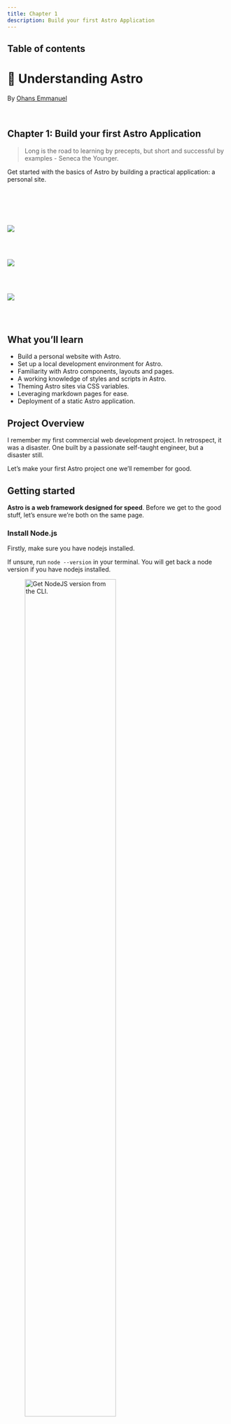 ```yaml
---
title: Chapter 1
description: Build your first Astro Application
---
```


## Table of contents

# 🚀 Understanding Astro

By [Ohans Emmanuel](https://www.ohansemmanuel.com/)

<br />

## Chapter 1: Build your first Astro Application

> Long is the road to learning by precepts, but short and successful by examples - Seneca the Younger.

Get started with the basics of Astro by building a practical application: a personal site.

<br /> 
<br /> 
<br /> 
<br />

[![](https://github.com/wanghaisheng/understanding-astro-zh/docs/main/public/images/ch1/view-project@3x.png)](https://astro-beginner-project.vercel.app/)

<br /> 
<br />

[![](https://github.com/wanghaisheng/understanding-astro-zh/docs/main/public/images/ch1/watch-instead@3x.png)](https://ohans.me/understanding-astro-udemy)

<br /> 
<br />

[![](https://github.com/wanghaisheng/understanding-astro-zh/docs/main/public/images/ch1/view-project.png)](https://github.com/understanding-astro/astro-beginner-project)

<br /> 
<br />

## What you’ll learn

- Build a personal website with Astro.
- Set up a local development environment for Astro.
- Familiarity with Astro components, layouts and pages.
- A working knowledge of styles and scripts in Astro.
- Theming Astro sites via CSS variables.
- Leveraging markdown pages for ease.
- Deployment of a static Astro application.

## Project Overview

I remember my first commercial web development project. In retrospect, it was a disaster. One built by a passionate self-taught engineer, but a disaster still.

Let’s make your first Astro project one we’ll remember for good.

## Getting started

**Astro is a web framework designed for speed**. Before we get to the good stuff, let’s ensure we’re both on the same page.

### Install Node.js

Firstly, make sure you have nodejs installed.

If unsure, run `node --version` in your terminal. You will get back a node version if you have nodejs installed.

<figure>
    <img src="https://github.com/wanghaisheng/understanding-astro-zh/docs/main/public/images/ch1/CleanShot%202023-04-29%20at%2011.11.18@2x.png" width="70%" alt="Get NodeJS version from the CLI." align="center">
    <figcaption><em>Get NodeJS version from the CLI.</em></figcaption>
    <br><br><br>
</figure>

Don’t have nodejs installed? Then, visit the official [download](https://nodejs.org/en/download) page and install the necessary package for your operating system. It’s as easy as installing any other computer program. Click, click, click!

<figure>
    <img src="https://github.com/wanghaisheng/understanding-astro-zh/docs/main/public/images/ch1/CleanShot%202023-04-28%20at%2010.44.30@2x.png" width="70%" alt="The NodeJS download page." align="center">
    <figcaption><em>The NodeJS download page.</em></figcaption>
    <br><br><br>
</figure>

### Setting up your code editor

I’ll avoid any heated debate(s) on what code editor you should be writing software with. The truth is I do not care. Quite frankly.

However, I use Visual Studio Code (VSCode).

You can develop Astro applications with any code editor, but VSCode is also the officially recommended editor for Astro.

If you’re building with VSCode[^1], install the official [Astro extension](https://marketplace.visualstudio.com/items?itemName=astro-build.astro-vscode). This helps with syntax and semantic highlighting, diagnostic messages, IntelliSense, and more.

<figure>
    <img src="https://github.com/wanghaisheng/understanding-astro-zh/docs/main/public/images/ch1/CleanShot%202023-04-28%20at%2011.03.36@2x.png" width="70%" alt="The official Astro VSCode extension." align="center">
    <figcaption><em>The official Astro VSCode extension.</em></figcaption>
    <br><br><br>
</figure>

Let’s now get started setting up our first Astro project. To do this, we must install Astro, and the fastest way to do this is to use the Astro automatic CLI.

To start the install wizard, run the following command:

```bash
npm create astro@latest
```

If on `pnpm` or `yarn`, the command looks as follows:

```bash
# using pnpm
pnpm create astro@latest


# using yarn
yarn create astro
```

<figure>
    <img src="https://github.com/wanghaisheng/understanding-astro-zh/docs/main/public/images/ch1/CleanShot%202023-04-28%20at%2011.15.44@2x.png" width="70%" alt="Starting a new project with the Astro CLI wizard extension." align="center">
    <figcaption><em>Starting a new project with the Astro CLI wizard extension.</em></figcaption>
    <br><br><br>
</figure>

This will start the wizard, which will guide us through helpful prompts. It’s important to mention that we can run this from anywhere on our machine and later choose where exactly we want the project created.

When asked, “Where should we create your new project?” go ahead and pass a file path. In my case, this is `documents/dev/books/understanding-astro/astro-beginner-project`.

Alternatively, we could have run the `npm create astro@latest` command in our desired directory and just entered a shorter file path, e.g., `./astro-beginner-project`.

When asked, “How would you like to start your new project?” go ahead and choose “Empty”.

<figure>
    <img src="https://github.com/wanghaisheng/understanding-astro-zh/docs/main/public/images/ch1/CleanShot%202023-04-28%20at%2011.20.54@2x.png" width="70%" alt="Answering the template CLI prompt." align="center">
    <figcaption><em>Answering the template CLI prompt.</em></figcaption>
    <br><br><br>
</figure>

We want a fresh start to explore Astro from the ground up.

Now, we will be asked whether to install dependencies or not. Select yes and hit enter to continue the installation.

<figure>
    <img src="https://github.com/wanghaisheng/understanding-astro-zh/docs/main/public/images/ch1/CleanShot%202023-04-28%20at%2011.22.21@2x.png" width="70%" alt="Installing dependencies in the CLI prompt." align="center">
    <figcaption><em>Installing dependencies in the CLI prompt.</em></figcaption>
    <br><br><br>
</figure>

Once the dependencies are installed, answer the “Do you plan to write TypeScript?” prompt with a yes and choose the “strictest” option.

We want strong type safety.

<figure>
    <img src="https://github.com/wanghaisheng/understanding-astro-zh/docs/main/public/images/ch1/CleanShot%202023-04-28%20at%2011.24.22@2x.png" width="70%" alt="Choosing Typescript in the CLI prompt." align="center">
    <figcaption><em>Choosing Typescript in the CLI prompt.</em></figcaption>
    <br><br><br>
</figure>

Afterwards, answer the “Initialise a new git repository?” question with whatever works for you. I’ll go with a yes here and hit enter.

<figure>
    <img src="https://github.com/wanghaisheng/understanding-astro-zh/docs/main/public/images/ch1/CleanShot%202023-04-28%20at%2011.25.33@2x.png" width="70%" alt="Initialising git in the CLI prompt." align="center">
    <figcaption><em>Initialising git in the CLI prompt.</em></figcaption>
    <br><br><br>
</figure>

And voila! Believe it or not, our new project is created and ready to go!

Change into the directory where you set up the project. In my case, this looks like the following:

```html
cd ./documents/dev/books/understanding-astro/astro-beginner-project
```

And then run the application via the following:

```html
npm run start
```

This will start the live application on an available local port 🚀

<figure>
    <img src="https://github.com/wanghaisheng/understanding-astro-zh/docs/main/public/images/ch1/CleanShot%202023-04-28%20at%2011.29.57@2x.png" width="70%" alt="The basic Astro project running on localhost:3000." align="center">
    <figcaption><em>The basic Astro project running on localhost:3000.</em></figcaption>
    <br><br><br>
</figure>

## Project structure

Open the newly created project in your code editor, and you’ll notice that the `create astro` CLI wizard has included some files and folders.

Astro has an opinionated folder structure. We can see some of this in our new project. By design, every Astro project will include the following in the root directory:

| File / Directory |                                                                                                                                                        |
| ---------------- | ------------------------------------------------------------------------------------------------------------------------------------------------------ |
| astro.config.mjs | The Astro configuration file. This is where we provide configuration options for our Astro project.                                                    |
| tsconfig.json    | A Typescript configuration file. This specifies the root files and Typescript compiler options.                                                        |
| package.json     | A JSON file that holds the project metadata. This is typically found at the root of most Node.js projects.                                             |
| public/\*        | This directory holds files and assets that will be copied into the Astro build directory untouched, e.g., fonts, images and files such as `robots.txt` |
| src/\*           | The source code of our project resides here.                                                                                                           |

Let’s now look at the files in our newly generated project.

### tsconfig.json

The content of our `tsconfig.json` file is the following:

```js
{
  "extends": "astro/tsconfigs/strictest"
}
```

The `extends` property points to the base configuration file path to inherit from, i.e., inherit the typescript configuration from the file in `astro/tsconfigs/strictest`.

Using your editor, we may navigate to the referenced path, e.g., in `vscode` by clicking on the link while holding `CMD`. This will navigate us to `node_modules/astro/tsconfigs/strictest.json`, where we’ll find a well-annotated file:

```js
{
  ...
  "compilerOptions": {
    // Report errors for fallthrough cases in switch statements
    "noFallthroughCasesInSwitch": true,

    // Force functions designed to override their parent class to be specified as `override`.
    "noImplicitOverride": true,

    // Force functions to specify that they can return `undefined` if a possible code path does not return a value.
    "noImplicitReturns": true,
	 ...
  }
}
```

This is very well annotated, so we won’t spend time on this. However, the `compilerOptions` for Typescript are set in this file. The point to make here is Astro keeps a list of typescript configurations (`base`, `strict` and `strictest`) that our project leverage when we initialise via the CLI wizard.

In this example, we’ll leave the `tsconfig.json` file as is. Typescript (and consequently the `tsconfig.json` file is optional in Astro projects. However, I strongly recommend you leverage Typescript. We’ll do so all through the book.

### package.json

The `package.json` file is easy to reason about. It holds metadata about our project and includes scripts for managing our Astro project, e.g., `npm start`, `npm run build`, and `npm preview`.

### package-lock.json

The `package-lock.json` file is an autogenerated file that holds information on the dependencies/packages for our project. We won’t be touching this file manually. Instead, it is automatically generated (and updated) by npm.

> A project’s lock file may differ depending on the package manager, e.g., yarn or pnpm.

### astro.config.mjs

Most frameworks define a way for us to specify our project-specific configurations. For example, Astro achieves this via the `astro.config` file.

```js
import { defineConfig } from "astro/config";

export default defineConfig({});
```

At the moment, it defines an empty configuration. So we’ll leave it as is. However, this is the right place to specify different build and server options, for example.

### src/env.d.ts

`d.ts` files are called type declaration files[^2]. Yes, that’s for Typescript alone, and they exist for one purpose: to describe the shape of some existing module. The information in this file is used for type checking by Typescript.

```js
/// <reference types="astro/client" />
```

The content of the file points to `astro/client`. This is essentially a reference to another declaration file at `astro/client.d.ts`

### src/pages/index.astro

As mentioned earlier, the `src` folder is where the source code for our project resides. But what’s the `pages` directory, and why’s there an `index.astro` file?

First, consider the contents of the `index.astro` file:

```js
---
---

<html lang="en">
  <head>
    <meta charset="utf-8" />
    <link rel="icon" type="image/svg+xml" href="/favicon.svg" />
    <meta name="viewport" content="width=device-width" />
    <meta name="generator" content={Astro.generator} />
    <title>Astro</title>
  </head>
  <body>
    <h1>Astro</h1>
  </body>
</html>
```

You’d notice that it looks remarkably similar to standard HTML, with some exceptions.

Also, notice what’s written within the `<body>` tag. An `<h1>` element with the text `Astro`.

If we visit the running application in the browser, we have the `<h1>` rendered.

<figure>
    <img src="https://github.com/wanghaisheng/understanding-astro-zh/docs/main/public/images/ch1/CleanShot%202023-05-11%20at%2014.18.20@2x.png" width="70%" alt="The rendered page heading." align="center">
    <figcaption><em>The rendered page heading.</em></figcaption>
    <br><br><br>
</figure>

Now change the text to read `<h1>Hello world</h1>` and notice how the page is updated in the browser!

<figure>
    <img src="https://github.com/wanghaisheng/understanding-astro-zh/docs/main/public/images/ch1/CleanShot%202023-05-11%20at%2014.19.41@2x.png" width="70%" alt="The updated page heading." align="center">
    <figcaption><em>The updated page heading.</em></figcaption>
    <br><br><br>
</figure>

This leads us nicely to discuss pages in Astro — what I consider the entry point to our application.

## Introduction to Astro pages

Astro leverages a file-based routing system and achieves this by using the files in the `src/pages` directory.

For example, the `src/pages/index.astro` file corresponds to the `index` page served in the browser.

<figure>
    <img src="https://github.com/wanghaisheng/understanding-astro-zh/docs/main/public/images/ch1/CleanShot%202023-04-29%20at%2009.49.26@2x.png" width="70%" alt="The project’s index page." align="center">
    <figcaption><em>The project’s index page.</em></figcaption>
    <br><br><br>
</figure>

Let’s go ahead and create an `src/pages/about.astro` page with similar content to `index.astro` as shown below:

```js
// 📂 src/pages/about.astro
---
---

<html lang="en">
  <head>
    <meta charset="utf-8" />
    <link rel="icon" type="image/svg+xml" href="/favicon.svg" />
    <meta name="viewport" content="width=device-width" />
    <meta name="generator" content={Astro.generator} />
    <title>About us</title>
  </head>
  <body>
    <h1>About us</h1>
  </body>
</html>
```

- Copy and paste the exact content of `index.astro` in `about.astro`.
- Change the `<h1>` to have the text `About us`.

Now, if we navigate to `/about` in the browser, we should have the new page rendered.

<figure>
    <img src="https://github.com/wanghaisheng/understanding-astro-zh/docs/main/public/images/ch1/CleanShot%202023-04-29%20at%2009.50.13@2x.png" width="70%" alt="The “About us” page." align="center">
    <figcaption><em>The “About us” page.</em></figcaption>
    <br><br><br>
</figure>

### What makes a valid Astro page?

We’ve defined Astro pages as files in the `src/pages/`directory. Unfortunately, this is only partly correct.

For example, if we duplicate the `favicon.svg` file in `public/favicon.svg` into the `pages` directory, does this represent a `favicon` page?

<figure>
    <img src="https://github.com/wanghaisheng/understanding-astro-zh/docs/main/public/images/ch1/CleanShot%202023-04-29%20at%2009.55.21.png" width="40%" alt="Duplicating the favicon in the pages directory." align="center">
    <figcaption><em>Duplicating the favicon in the pages directory.</em></figcaption>
    <br><br><br>
</figure>

Even though `index.astro` and `about.astro` correspond to our website’s index and about pages, `/favicon` will return a `404: Not found` error.

<figure>
    <img src="https://github.com/wanghaisheng/understanding-astro-zh/docs/main/public/images/ch1/CleanShot%202023-04-29%20at%2009.56.51@2x.png" width="70%" alt="The /favicon route." align="center">
    <figcaption><em>The /favicon route.</em></figcaption>
    <br><br><br>
</figure>

This is because only specific files make a valid astro page. For example, if we consider the `index` and `about` files in the `pages` directory, you perhaps notice something: they both have the `.astro` file ending!

In layperson’s terms, these are Astro files, but a more technical terminology for these is Astro components.

So, quick quiz: what is an Astro component?

That’s easy—a file with the `.astro` ending.

10 points to you! Well done.

---

## Anatomy of an Astro component

We’ve established that `index.astro` and `about.astro` represent Astro components and are valid Astro pages.

Now, let’s dig into the content of these files.

Consider the contents of the `index.astro` page:

```js
// 📂 src/pages/index.astro
---
---

<html lang="en">
  <!-- removed for brevity -->

</html>
```

Notice the distinction between the two parts of this file’s content.

The section at the bottom contains the page’s markup:

```js
// 📂 src/pages/index.astro
// ...
<html lang="en">
  <!-- removed for brevity -->
</html>
```

This part is called the **component template** section.

While the top section contains a rather strange divider-looking syntax:

```js
---
---
```

This part is called the **component script** section, and the `---` is called fence.

Together, these make up an Astro component.

Let’s take the component script section for a spin.

The section’s name hints at what this section of the component does. Within the component script code fence, we may declare variables, import packages and fully take advantage of Javascript or Typescript.

Oh yes, Typescript!

Let’s start by creating a variable to hold our user’s profile picture, as shown below:

```js
// 📂 src/pages/index.astro
---
const profilePicture = "https://i.imgur.com/JPGFE75.jpg";
---
```

We may then take advantage of the component template section to reference this image as shown below:

```js
// 📂 src/pages/index.astro
---
const profilePicture = "https://i.imgur.com/JPGFE75.jpg";
---

<html lang="en">
  <head>
    <meta charset="utf-8" />
    <link rel="icon" type="image/svg+xml" href="/favicon.svg" />
    <meta name="viewport" content="width=device-width" />
    <meta name="generator" content={Astro.generator} />
    <title>Astro</title>
  </head>
  <body>
    <!-- 👀 Look here  -->
    <img
      src={profilePicture}
      alt="Frau Katerina's headshot."
      width="100px"
      height="100px"
    />
  </body>
</html>

```

Note that the `profilePicture` variable is referenced using curly braces `{ }`. This is how to reference variables from the component script in the component markup.

Now we should have the image rendered on the home page:

<figure>
    <img src="https://github.com/wanghaisheng/understanding-astro-zh/docs/main/public/images/ch1/CleanShot%202023-04-29%20at%2010.30.54@2x.png" width="70%" alt="Rendering the user profile photo." align="center">
    <figcaption><em>Rendering the user profile photo.</em></figcaption>
    <br><br><br>
</figure>

It’s not much, but it’s honest work, eh?

Let’s go ahead and flesh out the page to have the user’s profile markup:

```js
// 📂 src/pages/index.astro
// ...
  <body>
    <!-- Look here 👀 -->
    <div>
      <img
        src={profilePicture}
        alt="Frau Katerina's headshot."
        width="100px"
        height="100px"
      />
      <div>
        <h1>Frau Katerina</h1>
        <h2>VP of Engineering at Goooogle</h2>
        <p>
          Helping developers be excellent and succeed at building scalable
          products
        </p>
      </div>
    </div>
  </body>
// ...
```

As you might have noticed, we’re writing `HTML` looking syntax in the component markup section!

Now we should have the user photo and their bio rendered in the browser as follows:

![The user profile photo and bio.](https://github.com/wanghaisheng/understanding-astro-zh/docs/main/public/images/ch1/CleanShot%202023-05-10%20at%2014.07.31@2x.png)

## Component styles

Styling in Astro is relatively easy to reason about. Add a `<style>` tag to a component, and Astro will automatically handle its styling.

While it’s possible to select elements directly, let’s go ahead and add classes to the component markup for ease:

```js
// 📂 src/pages/index.astro
// ...
<div class="profile">
    <img
      src={profilePicture}
      class="profile__picture"
      {/** ... **/}
    />
    <div class="profile__details">
      <h1>Frau Katerina</h1>
      {/** ... **/}
    </div>
</div>
// ...
```

Add a `<style>` tag, and write CSS as usual!

```js
// ...
<style>
  .profile {
    display: flex;
    align-items: flex-start;
    flex-wrap: wrap;
    padding: 1rem 0 3rem 0;
  }

  .profile__details {
    flex: 1 0 300px;
  }

  .profile__details > h1 {
    margin-top: 0;
  }

  .profile__picture {
    border-radius: 50%;
    margin: 0 2rem 1rem 0;
  }
</style>

```

The user details should now be styled as expected.

<figure>
    <img src="https://github.com/wanghaisheng/understanding-astro-zh/docs/main/public/images/ch1/CleanShot%202023-05-01%20at%2008.42.27@2x.png" width="70%" alt="Applying styles to the index.astro page component." align="center">
    <figcaption><em>Applying styles to the index.astro page component.</em></figcaption>
    <br><br><br>
</figure>

If we inspect the eventual styles applied to our UI elements via the browser developer tools, we’ll notice that the style selectors look different.

For example, to style the user name, we’ve written the following CSS:

```js
.profile__details > h1 {
  margin-top: 0;
}
```

However, what’s applied in the browser looks something like this:

```js
.profile__details:where(.astro-J7PV25F6) > h1:where(.astro-J7PV25F6) {
  margin-top: 0;
}
```

Why is this?

The actual style declarations for the `h1` element remain unchanged. The only difference here is the selector.

The `h1` element now has auto-generated class names, and the selector is now scoped via the `:where` CSS selector.

This is done internally by Astro. This makes sure the styles we write don’t leak beyond our component; for example, if we styled every `h1` in our component as follows:

```css
h1 {
  color: red;
}
```

The eventual style applied in the browser will be similar to the following:

```css
h1:where(.astro-some-unique-id) {
  color: red;
}
```

This will ensure all other `h1` in our project remains the same, and this style only applies to our specific component `h1`.

## Page layouts

Please look at the pages of our completed application, and realise how they all have identical forms.

<figure>
    <img src="https://github.com/wanghaisheng/understanding-astro-zh/docs/main/public/images/ch1/CleanShot%202023-05-01%20at%2009.10.55.png" width="70%" alt="A breakdown of the application page structure." align="center">
    <figcaption><em>A breakdown of the application page structure.</em></figcaption>
    <br><br><br>
</figure>

There’s a navigation bar, a footer, and some container that holds the page’s main content.

Should we repeat these similar UI structures across all pages?

Most people will answer “No”. So, is there a way to share reusable UI structures across pages?

Yes, yes, yes! This is where layouts come in.

Layouts are Astro components with a twist. They are used to provide reusable UI structures across pages, e.g., navigation bars and footers.

Conventionally, layouts are placed in the `src/layouts` directory. This is not compulsory but a widespread pattern.

Let’s go ahead and create our first layout in `src/layouts/Main`. We’ll do this by moving away all the reusable UI structures currently in `index.astro` as follows:

```js
// 📂 src/layouts/Main.astro
---
---

<html lang="en">
  <head>
    <meta charset="utf-8" />
    <link rel="icon" type="image/svg+xml" href="/favicon.svg" />
    <meta name="viewport" content="width=device-width" />
    <meta name="generator" content={Astro.generator} />
    {/* Add a new meta description tag */}
    <meta name="description" content="Frau Katarina's website" />
    {/* Title is hardcoded as Astro, for now. */}
    <title>Astro</title>
  </head>
  <body>
    <main>
      {/* We want the content of each page to go here */}
    </main>
  </body>
</html>
```

- We’ve moved the `<html>`, `<head>` and `<body>` elements to the `Main.astro` layout.
- We’ve also introduced a new `<meta name=description />` tag for SEO.
- We’ve equally introduced a `<main>` element where we want the rest of our page to go in.
- Note that the file name of the layout is capitalised, i.e., `Main.astro`, not `main.astro`.

On the one hand, layouts are unique because they mostly do one thing - provide reusable structures. But, on the other hand, they aren’t unique. They are like other Astro components and can do everything a component can!

## Rendering components and slots

Rendering an Astro component is similar to how you’d attempt to render an HTML element, e.g., we’d render a div by writing the following:

```js
<div>render something within the div</div>
```

The same goes for Astro components.

To render the `Main.astro` component, we’d do similar:

```js
<Main>render something within the Main component</Main>
```

Let’s put this into practice. We may now use the `Main` layout in the `index.astro` page. To do this, we will do the following:

- Import the `Main` layout from `"../layouts/Main.astro"`
- Substitute the `<html>`, `<head>` and `<body>` elements for the `<Main>` layout in `index.astro`.

```js
---
import Main from "../layouts/Main.astro";

const profilePicture = "https://i.imgur.com/JPGFE75.jpg";
---

<Main>
  <div class="profile">
    <img
      src={profilePicture}
      class="profile__picture"
      alt="Frau Katerina's headshot."
      width="100px"
      height="100px"
    />
    <div class="profile__details">
      <h1>Frau Katerina</h1>
      <h2>VP of Engineering at Goooogle</h2>
      <p>
        Helping developers be excellent and succeed at building scalable
        products
      </p>
    </div>
  </div>
</Main>
```

If we checked our app, we’d have a blank `index` page.

<figure>
    <img src="https://github.com/wanghaisheng/understanding-astro-zh/docs/main/public/images/ch1/CleanShot%202023-05-10%20at%2017.18.07.png" width="70%" alt="Blank application page." align="center">
    <figcaption><em>Blank application page.</em></figcaption>
    <br><br><br>
</figure>

Why’s that?

Unlike HTML elements, the child elements in the `<Main>` tag aren’t automatically rendered.

```js
{/** Child div will not be automatically rendered */}
<Main>
  <div>Hello from child</div>
<Main>
```

The `<Main>` layout component is rendered, and nothing else. The child components aren’t. Hence, the empty page.

To render the child elements of an Astro component, we must specify where to render these using a `<slot />` element.

<figure>
    <img src="https://github.com/wanghaisheng/understanding-astro-zh/docs/main/public/images/ch1/a.png" width="70%" alt="Injecting child elements into a slot." align="center">
    <figcaption><em>Injecting child elements into a slot.</em></figcaption>
    <br><br><br>
</figure>

Let’s add a `<slot>` within `Main.astro` :

```js
//...
<body>
  <main>
    {/* We want the content of each page to go here */}
    <slot />
  </main>
</body>
```

<figure>
    <img src="https://github.com/wanghaisheng/understanding-astro-zh/docs/main/public/images/ch1/CleanShot%202023-05-10%20at%2017.19.59.png" width="70%" alt="Page refactored to use a reusable layout component." align="center">
    <figcaption><em>Page refactored to use a reusable layout component.</em></figcaption>
    <br><br><br>
</figure>

We should now have our page rendered with the reusable layout in place.

## Capitalising component names

We’ve capitalised the file name of the `Main.astro` layout component but is this important?

Theoretically, the answer to that is no.

We could create a file with a lower cased name, e.g., `mainLayout.astro` and import the component as follows:

```js
import Main from "../layouts/mainLayout.astro";
```

This is perfectly correct.

However, where we encounter issues is if we name the imported component with a lowercase:

```js
// main NOT Main
import main from "../layouts/mainLayout.astro";
```

In this case, we’ll encounter issues when we attempt to render the component as the name collides with the standard HTML `main` element.

For this reason, it’s common practice to capitalise both component file names and the imported variable name.

## The global style directive

The `Main` layout is in place but doesn’t add much to our page. Let’s start by adding some styles for the headers and also centre the page’s content:

```html
<!-- 📂 src/layouts/Main.astro -->
<style>
  h1 {
    font-size: 3rem;
    line-height: 1;
  }

  h1 + h2 {
    font-size: 1.1rem;
    margin-top: -1.4rem;
    opacity: 0.9;
    font-weight: 400;
  }

  main {
    max-width: 40rem;
    margin: auto;
  }
</style>
```

With this, we’ll have the `main` element centred, but the headers, `h1` and `h2` remain unstyled.

<figure>
    <img src="https://github.com/wanghaisheng/understanding-astro-zh/docs/main/public/images/ch1/CleanShot%202023-05-10%20at%2017.21.33.png" width="70%" alt="A comparison of the changes before and after the layout component style." align="center">
    <figcaption><em>A comparison of the changes before and after the layout component style.</em></figcaption>
    <br><br><br>
</figure>

This is because styles applied via the `<style>` tag are locally scoped by default.

Can you tell me why?

The `main` element resides in the `Main` layout. However, the header `h1` and `h2` exist in a different `index.astro` component!

For our use case, we need global styles.

We need to break out of the default locally scoped styles the Astro component provides, but how do we do this?

Global styles can be a nightmare — except when truly needed. For such cases, Astro provides several solutions. The first is using what’s known as a global style template directive.

I know that sounds like a mouthful! However, in simple terms, template directives in Astro are different kinds of HTML attributes that can be used in Astro component templates[^3].

For example, to break out of the default locally scoped `<style>` behaviour, we can add a `is:global` attribute as shown below:

```html
<style is:global>
  ...;
</style>
```

This will remove the local CSS scoping and make the styles available globally.

<figure>
    <img src="https://github.com/wanghaisheng/understanding-astro-zh/docs/main/public/images/ch1/CleanShot%202023-05-01%20at%2011.06.50.png" width="70%" alt="The page with global fonts and styles." align="center">
    <figcaption><em>The page with global fonts and styles.</em></figcaption>
    <br><br><br>
</figure>

## Custom fonts and global CSS

Base layout components like `Main.astro` are a great place to have global properties such as global styles and custom fonts.

We’ve added global styles via the `is:global` template directive, but alternatively, we could have all global styles imported into `Main.astro` from a `global.css` file.

In cases where a project requires importing some existing global css file, this is the more straightforward approach.

For example, let’s refactor our project to use `global.css`. To do so, move the entire CSS content within the `<style is:global>` element into `src/styles/global.css`. Then import the styles in the `Main.astro` component frontmatter:

```js
// 📂 src/layouts/Main.astro
---
import "../styles/global.css";
---
```

This will load and inject style onto the page.

Now, let’s turn our attention to global fonts.

We will use the Google [Inter](https://fonts.google.com/specimen/Inter) font for the project, but how do we do this?

Technically speaking, to add Inter to our project, we must add the `<link>`s to Inter on every page required.

However, instead of repeating ourselves on every page, we can leverage the shared `Main.astro` layout component.

Go ahead and add the `<link>`s to the Inter font as shown below:

```js
// 📂 src/layouts/Main.astro
<html lang="en">
  <head>
    {/** 👀 Look here ... */}
    <link rel="preconnect" href="https://fonts.googleapis.com" />
    <link rel="preconnect" href="https://fonts.gstatic.com" crossorigin />
    <link
      href="https://fonts.googleapis.com/css2?family=Inter:wght@400;500;700&display=swap"
      rel="stylesheet"
    />
  </head>
  {/** ... */}
</html>
```

We may now update the `global.css` file to use the new font family:

```css
body {
  font-family: "Inter", sans-serif;
  padding: 0 0.5rem; /* Additional body style */
}
```

And boom! We have sorted global fonts.

<figure>
    <img src="https://github.com/wanghaisheng/understanding-astro-zh/docs/main/public/images/ch1/CleanShot%202023-05-10%20at%2017.41.13.png" width="70%" alt="The page with global fonts and styles." align="center">
    <figcaption><em>The page with global fonts and styles.</em></figcaption>
    <br><br><br>
</figure>

## Independent Astro components

We’ve discussed two special types of Astro components: layouts and pages.

However, a working site is made up of more than just layouts and pages. For example, different blocks of user interfaces are typically embedded within a page. These independent and reusable blocks of user interfaces can also be represented using Astro components.

Let’s put this to practice by creating `NavigationBar` and `Footer` components to be used in the `Main.astro` layout.

When creating components, a standard convention is to have them in the `src/components` directory. Let’s go ahead and create one.

```js
// 📂 src/components/Footer.astro
<footer>&copy; Frau Katerina</footer>

<style>
  footer {
    /* Applies top and bottom paddings */
    padding: 3rem 0;
    /* Centers the text content */
    text-align: center;
    /* Makes the font smaller */
    font-size: 0.9rem;
  }
</style>
```

Let’s also create a `NavigationBar` component:

```js
// 📂 src/components/NavigationBar.astro
---
---

<nav>
  <ul>
    <li>
      <a href="/">Home</a>
    </li>

    <li>
      {/** Link points nowhere for now*/}
      <a href="#">Philosophies</a>
    </li>

    <li>
      {/** Link points nowhere for now*/}
      <a href="#">Beyond technology</a>
    </li>
  </ul>
</nav>

<style>
  nav {
    display: flex;
    align-items: flex-start;
    padding: 2rem 0;
  }

  ul {
    display: flex;
    flex-wrap: wrap;
    padding: 0;
    margin: 0 auto 0 0;
  }

  nav li {
    opacity: 0.8;
    list-style: none;
    font-size: 0.95rem;
  }

  a {
    padding: 0.5rem 1rem;
    border-radius: 10px;
    text-decoration: none;
  }
</style>
```

Now render the `NavigationBar` and `Footer` as shown below:

```js
// 📂 src/layouts/Main.astro
---
//...
import Footer from "../components/Footer.astro";
import NavigationBar from "../components/NavigationBar.astro";
---

{/** ... **/}
<main>
  <NavigationBar />

  <slot />

  <Footer />
</main>
```

<figure>
    <img src="https://github.com/wanghaisheng/understanding-astro-zh/docs/main/public/images/ch1/CleanShot%202023-05-01%20at%2015.17.48@2x.png" width="70%" alt="Navigation bar and footer rendered." align="center">
    <figcaption><em>Navigation bar and footer rendered.</em></figcaption>
    <br><br><br>
</figure>

## Adding interactive scripts

An integral part of Astro’s philosophy is shipping zero Javascript by default to the browser.

This means our pages get compiled into `HTML` pages with all Javascript stripped away by default.

You might ask, what about all the Javascript written in the component script section of an Astro component?

The component script and markup will be used to generate the eventual `HTML` page(s) sent to the browser.

For example, go ahead and add a simple `console.log` to the frontmatter of the `index.astro` page:

```js
// 📂 src/pages/index.astro
---
console.log("Hello world!");
---
```

Inspect the browser console and notice how the log never makes it to the browser!

So, where’s the log?

Astro runs on the server. In our case, this represents our local development server. So, the `console.log` will appear in the terminal where Astro serves our local application.

<figure>
    <img src="https://github.com/wanghaisheng/understanding-astro-zh/docs/main/public/images/ch1/CleanShot%202023-05-01%20at%2017.55.33.png" width="70%" alt="Astro server logs." align="center">
    <figcaption><em>Astro server logs.</em></figcaption>
    <br><br><br>
</figure>

When we eventually build our application for production with `npm run build`, Astro will output `HTML` files corresponding to our pages in `src/pages`.

In this example, the `Hello world!` message will be logged but not get into the compiled `HTML` pages.

<figure>
    <img src="https://github.com/wanghaisheng/understanding-astro-zh/docs/main/public/images/ch1/CleanShot%202023-05-01%20at%2018.02.53.png" width="70%" alt="Logs during building the production application." align="center">
    <figcaption><em>Logs during building the production application.</em></figcaption>
    <br><br><br>
</figure>

To add interactive scripts, i.e., scripts that make it into the final `HTML` page build output, add a `<script>` element in the component markup section.

For example, let’s move the `console.log` from the frontmatter to the markup via a `<script>` element:

```js
// 📂 src/pages/index.astro
---
---
// ...

<script>
  console.log("Hello world!");
</script>
```

We should have `Hello world!` logged in the browser console!

<figure>
    <img src="https://github.com/wanghaisheng/understanding-astro-zh/docs/main/public/images/ch1/CleanShot%202023-05-01%20at%2018.07.13@2x.png" width="70%" alt="The browser “Hello world” log." align="center">
    <figcaption><em>The browser “Hello world” log.</em></figcaption>
    <br><br><br>
</figure>

## Interactive theme toggle

Let’s put our newly found knowledge of client-side scripts to good use.

Create a new `ThemeToggler.astro` component in the `src/components` directory.

Add the following markup:

```js
// 📂 src/components/ThemeToggler.astro
<button aria-label="Theme toggler">
  <svg width="25px" xmlns="http://www.w3.org/2000/svg" viewBox="0 0 24 24">
    <path
      class="sun"
      fill-rule="evenodd"
      d="M12 17.5a5.5 5.5 0 1 0 0-11 5.5 5.5 0 0 0 0 11zm0 1.5a7 7 0 1 0 0-14 7 7 0 0 0 0 14zm12-7a.8.8 0 0 1-.8.8h-2.4a.8.8 0 0 1 0-1.6h2.4a.8.8 0 0 1 .8.8zM4 12a.8.8 0 0 1-.8.8H.8a.8.8 0 0 1 0-1.6h2.5a.8.8 0 0 1 .8.8zm16.5-8.5a.8.8 0 0 1 0 1l-1.8 1.8a.8.8 0 0 1-1-1l1.7-1.8a.8.8 0 0 1 1 0zM6.3 17.7a.8.8 0 0 1 0 1l-1.7 1.8a.8.8 0 1 1-1-1l1.7-1.8a.8.8 0 0 1 1 0zM12 0a.8.8 0 0 1 .8.8v2.5a.8.8 0 0 1-1.6 0V.8A.8.8 0 0 1 12 0zm0 20a.8.8 0 0 1 .8.8v2.4a.8.8 0 0 1-1.6 0v-2.4a.8.8 0 0 1 .8-.8zM3.5 3.5a.8.8 0 0 1 1 0l1.8 1.8a.8.8 0 1 1-1 1L3.5 4.6a.8.8 0 0 1 0-1zm14.2 14.2a.8.8 0 0 1 1 0l1.8 1.7a.8.8 0 0 1-1 1l-1.8-1.7a.8.8 0 0 1 0-1z"
    ></path>
    <path
      class="moon"
      fill-rule="evenodd"
      d="M16.5 6A10.5 10.5 0 0 1 4.7 16.4 8.5 8.5 0 1 0 16.4 4.7l.1 1.3zm-1.7-2a9 9 0 0 1 .2 2 9 9 0 0 1-11 8.8 9.4 9.4 0 0 1-.8-.3c-.4 0-.8.3-.7.7a10 10 0 0 0 .3.8 10 10 0 0 0 9.2 6 10 10 0 0 0 4-19.2 9.7 9.7 0 0 0-.9-.3c-.3-.1-.7.3-.6.7a9 9 0 0 1 .3.8z"
    ></path>
  </svg>
</button>
```

- For accessibility, the button has an `aria-label` of `Theme toggler`].
- The `SVG` has a fixed width of `25px`, rendering two `<path>` elements.
- The first `<path>` visually represents a sun icon. The second is a moon icon.
- By default, both icons (sun and moon) are rendered. Our goal is to toggle the displayed icon based on the active theme.

Then import the component and render it in the `NavigationBar`:

```js
// 📂 src/components/NavigationBar
---
import ThemeToggler from "./ThemeToggler.astro";
---

<nav>
  <ul>
    {/** ... **/}
  </ul>
  {/** 👀 Look here **/}
  <ThemeToggler />
</nav>
```

<figure>
    <img src="https://github.com/wanghaisheng/understanding-astro-zh/docs/main/public/images/ch1/CleanShot%202023-05-02%20at%2006.43.28.png" width="70%" alt="The sun and moon icons rendered in the toggle button." align="center">
    <figcaption><em>The sun and moon icons rendered in the toggle button.</em></figcaption>
    <br><br><br>
</figure>

Let’s add some `<style>` to `ThemeToggler`:

```js
// 📂 src/components/ThemeToggler.astro
// ...
<style>
  button {
    cursor: pointer;
    border-radius: 10px;
    border: 0;
    padding: 5px 10px;
    transition: all 0.2s ease-in-out;
  }

  button:hover {
    /* Make the button smaller (scale down) when hovered */
    transform: scale(0.9);
  }

  button:active {
    /** Return the button to its standard size when active */
    transform: scale(1);
  }

  .sun {
    /* Hide the sun icon by default. This assumes a light theme by default */
    fill: transparent;
  }
</style>
```

Now, we should have a decent-looking theme toggler.

<figure>
    <img src="https://github.com/wanghaisheng/understanding-astro-zh/docs/main/public/images/ch1/CleanShot%202023-05-02%20at%2006.50.49.png" width="70%" alt="A styled theme toggle button" align="center">
    <figcaption><em>A styled theme toggle button</em></figcaption>
    <br><br><br>
</figure>

## The :global() selector

Let’s take a moment to consider the strategy we’ll use for toggling the theme.

We’ll toggle a CSS class on the root element whenever a user clicks the toggle.

<figure>
    <img src="https://github.com/wanghaisheng/understanding-astro-zh/docs/main/public/images/ch1/embed.png" width="70%" alt="Adding a new “dark” class on toggle" align="center">
    <figcaption><em>Adding a new “dark” class on toggle</em></figcaption>
    <br><br><br>
</figure>

For example, if the user was viewing the site in light mode and clicked to toggle, we’ll add a `.dark` class to the root element and, based on that, apply dark-themed styles.

If the user is in dark mode, clicking the toggle will remove the `.dark` class. We’ll refer to this as a class strategy for toggling dark mode.

Based on this strategy, we must update our local `ThemeToggler` style to display the relevant icon depending on the global `.dark` class.

To do this, we will leverage the `:global` selector.

Here’s how we’d achieve this:

```html
<!-- 📂 src/components/ThemeToggler.astro -->
<style>
  /**...**/

  /** If a parent element has a .dark class, target the .sun icon and make the path black (shows the icon) */
  :global(.dark) .sun {
    fill: black;
  }

  /** If a parent element has a .dark class, target the .moon icon and make the path transparent (hides the icon) */
  :global(.dark) .moon {
    fill: transparent;
  }
</style>
```

To see this at work, inspect the page via the developer tools, and add a `dark` class to the root element. The toggle icon will be appropriately changed.

<figure>
    <img src="https://github.com/wanghaisheng/understanding-astro-zh/docs/main/public/images/ch1/CleanShot%202023-05-02%20at%2007.03.08.png" width="70%" alt="Inspecting icon change with a root dark class" align="center">
    <figcaption><em>Inspecting icon change with a root dark class</em></figcaption>
    <br><br><br>
</figure>

In practice, limit `:global` only to appropriate use cases because mixing global and locally scoped component styles will become challenging to debug. However, this is permissible, given our use case.

## Event Handling

We’ve handled the styles for our toggle, assuming a `.dark` root class. Now, Let’s go ahead and handle the toggle click event with a `<script>` element.

```html
<!-- 📂 src/components/ThemeToggler.astro -->
<script>
  /** Represent the toggle theme class with a variable */
  const DARK_THEME_CLASS = "dark";

  /** Grab the toggle */
  const toggle = document.querySelector("button");
  /** Grab the document root element. In this case <html>  */
  const rootEl = document.documentElement;

  if (toggle) {
    toggle.addEventListener("click", () => {
      /** toggle the "dark" class on the root element */
      rootEl.classList.toggle(DARK_THEME_CLASS);
    });
  }
</script>
```

Notice that this is standard Javascript. Nothing fancy going on here.

- The toggle is selected via `document.querySelector("button")`.
- To set up an event listener, we use the `.addEventListener` method on the button.
- On clicking the button, we toggle the class list on the root element: adding or removing the “dark” class.

With this in place, the toggle icon changes when clicked to either that of the sun or moon.

Excellent!

## Theming via CSS variables

CSS variables[^4] are outstanding, and we’ll leverage them for theming our application.

Firstly, let’s go ahead and define the colour variables we’ll use in the project.

```js
// 📂 styles/global.css
html {
  --background: white;
  --grey-200: #222222;
  --grey-400: #444444;
  --grey-600: #333333;
  --grey-900: #111111;
}

html.dark {
  --background: black;
  --grey-200: #eaeaea;
  --grey-400: #acacac;
  --grey-600: #ffffff;
  --grey-900: #fafafa;
}
```

- Set the variables on the root `HTML` element to be globally scoped.
- A CSS variable is a property that begins with two dashes, `--` e.g., `--background`.
- For simplicity, we’ll stick to the minimal grey palette above.

The first visual change we’ll make is to add the following `color` and `background` style declarations to the `body` element:

```js
// 📂 styles/global.css
body {
  color: var(--grey-600);
  background: var(--background);
}
```

With this seemingly simple change, we should now have the text and background colour of the `body` react to clicking the toggle.

<figure>
    <img src="https://github.com/wanghaisheng/understanding-astro-zh/docs/main/public/images/ch1/CleanShot%202023-05-02%20at%2007.51.51.png" width="70%" alt="Dark mode activated" align="center">
    <figcaption><em>Dark mode activated</em></figcaption>
    <br><br><br>
</figure>

Finally, update the navigation links in `NavigationBar` to reflect theme preferences:

```css
/* 📂 src/components/NavigationBar.astro */
<style>
  /* ... */
  a {
    color: var(--grey-400);
    padding: 0.5rem 1rem;
    border-radius: 10px;
    text-decoration: none;
  }

  a:hover {
    color: var(--grey-900);
  }
</style>
```

<figure>
    <img src="https://github.com/wanghaisheng/understanding-astro-zh/docs/main/public/images/ch1/CleanShot%202023-05-02%20at%2007.55.56.png" width="70%" alt="Navigation links styled for dark mode" align="center">
    <figcaption><em>Navigation links styled for dark mode</em></figcaption>
    <br><br><br>
</figure>

## Accessing global client objects

Question! 🙋🏼

Where should we access global objects such as `window.localStorage`? Within an Astro component frontmatter or an interactive `<script>`?

At this point, I hope the answer to the question is clear from previous examples.

Since Astro runs on the server, attempting to access a `window` property within the frontmatter of a component will result in an error.

```css
---
{/** ❌ this will fail with the error: window is undefined **/}
 const value = window.localStorage.getItem("value")
---
```

To access `window` properties, we need the script to run on the client, I.e., in the browser. So, we must leverage one or more client-side scripts.

A good use case for this is remembering the user’s theme choice.

If users toggle their theme from light to dark and refresh the browser, they lose the selected theme state.

How about we save this state to the browser’s local storage and restore the selected theme upon refresh?

Well, let’s do that!

Here are the first steps we’ll take:

- Grab the current state of the theme, i.e., dark or light, when the theme toggle is clicked.
- Save the theme value to the browser’s local storage in the form:
  ```ts
  {
    COLOUR_MODE: "LIGHT" | "DARK";
  }
  ```

Here’s that translated in code:

```html
<!-- 📂 src/components/ThemeToggler.astro -->
<script>
  const DARK_THEME_CLASS = "dark";
  /** Represent the local storage key by a variable */
  const COLOUR_MODE = "COLOUR_MODE";
  /** Represent the local storage values by variables */
  const LIGHT_THEME = "LIGHT";
  const DARK_THEME = "DARK";
  /** ... **/
  toggle.addEventListener("click", () => {
    /** ... */
    /**Get the current theme mode, i.e., light or dark */
    const colourMode = rootEl.classList.contains(DARK_THEME_CLASS)
      ? DARK_THEME
      : LIGHT_THEME;

    /** Save the current theme to local storage   */
    window.localStorage.setItem(COLOUR_MODE, colourMode);
  });
</script>
```

We have saved the theme to local storage but must now set the active theme as soon as the page is loaded and the `script` is executed.

Here’s the annotated code required to achieve this:

```html
<!-- 📂 src/components/ThemeToggler.astro -->
<script>
  {
    /**... **/
  }
  const getInitialColourMode = () => {
    /** Get colour mode from local storage **/
    const previouslySavedColourMode = window.localStorage.getItem(COLOUR_MODE);
    if (previouslySavedColourMode) {
      return previouslySavedColourMode;
    }
    /** Does the user prefer dark mode, e.g., through an operating system or user agent setting? */
    if (window.matchMedia("(prefers-color-scheme: dark)").matches) {
      return DARK_THEME;
    }
    /** Default to the light theme */
    return LIGHT_THEME;
  };
  /**Get initial colour mode */
  const initialColourMode = getInitialColourMode();
  const setInitialColourMode = (mode: string) => {
    if (mode === LIGHT_THEME) {
      rootEl.classList.remove(DARK_THEME_CLASS);
    } else {
      rootEl.classList.add(DARK_THEME_CLASS);
    }
  };
  /** Set the initial colour mode as soon as the script is executed */
  setInitialColourMode(initialColourMode);
  {
    /**... **/
  }
</script>
```

Now, give this a try. First, toggle the theme and refresh to see the theme choice preserved!

## The magic of scripts

Client-side scripts added via a `<script>` may seem like your typical Javascript vanilla JS, but they’re more capable in specific ways.

The most crucial point is that Astro processes these. This means within a `<script>`, we can import other scripts or import npm packages, and Astro will resolve and package the script for use in the browser.

```html
<script>
  /** ✅ valid package import **/
  import { titleCase } from "title-case";

  const title = titleCase("string");

  alert(title);
</script>
```

```html
/** ✅ valid script reference **/
<script src="path-to-script.js" />
```

Another critical point is the `<script>` fully supports Typescript. For example, in our solution, we typed the parameter for the `setInitialColourMode` function:

```ts
// mode is of type string
const setInitialColourMode = (mode: string) => {
  ...
};
```

We don’t have to sacrifice type safety within the client `<script>` elements and can go on to write standard Typescript code. Astro will strip out the types at build time and only serve the processed Javascript to the browser.

Here’s a summary of what Astro does:

- `NPM` packages and local files can be imported and will be bundled.
- Typescript is fully supported within the `<script>`.
- If a single `Astro` component with a `<script>` is used multiple times on a page, the `<script>` is processed and only included once.
- Astro will process and insert the script in the `<head>` of the page with a `type=module` attribute.
- ❗️The implication of `type=module` is that the browser will defer the script, i.e., load in parallel and **execute it only after** the page’s parsed.

## Leveraging inline scripts

By default, Astro processes `<script>`s. However, to opt out of Astro’s default script processing, we may pass a `is:inline` directive as shown below:

```ts
<script is:inline>
  // Imports will not be processed // Typescript not supported by default //
  Script will be added as is, e.g., multiple times if the component is used more
  than once on a page.
</script>
```

In the real world, we quickly realise that the defaults don’t always satisfy every project requirement.

For example, consider the unstyled flash of content when we refresh our home page. For a user who chose the dark theme previously, refreshing the page shows light-themed rendered content before changing to dark after the script is parsed.

<figure>
    <img src="https://github.com/wanghaisheng/understanding-astro-zh/docs/main/public/images/ch1/CleanShot%202023-05-03%20at%2003.24.42.png" width="70%" alt="Transitioning light themed content viewed on Regular 3G throttling." align="center">
    <figcaption><em>Transitioning light themed content viewed on Regular 3G throttling.</em></figcaption>
    <br><br><br>
</figure>

This occurs because we restore the user-chosen theme only after the page’s HTML has been parsed, i.e, the default behaviour of processed Astro scripts.

To prevent this, we will use the `is:inline` directive, which will make the script blocking, i.e., executed immediately and stops parsing until completed.

Since scripts with the `is:inline` attribute aren’t processed, they’ll be added multiple times if used in reusable components that appear more than once on the page.

So, let’s go ahead and move the theme restoration code bit into `Main.astro` — because the `Main` layout is only included once per page.

We’ll also make sure to add this within the `<head>` of the layout, as shown below:

```html
<!-- 📂 src/layouts/Main.astro -->
<head>
  <!-- ... -->
  <!-- 👀 add is:inline -->
  <script is:inline>
    const DARK_THEME_CLASS = "dark";
    const COLOUR_MODE = "COLOUR_MODE";
    const LIGHT_THEME = "LIGHT";
    const DARK_THEME = "DARK";
    const rootEl = document.documentElement;
    const getInitialColourMode = () => {
      /** ... */
    };
    const initialColourMode = getInitialColourMode();
    // 👀 remove string type on mode
    const setInitialColourMode = (mode) => {
      /** ... */
    };
    /** Set the initial colour mode as soon as the script is executed */
    setInitialColourMode(initialColourMode);
  </script>
</head>
```

We’re explicitly adding this to the `<head>` because Astro will not process the `is:inline` script. As such, it won’t be moved to the `head` by Astro.

Be careful with `is:inline` as it removes the default non-blocking nature of scripts. But it’s ideal for this use case.

Open your developer tools and throttle the network. Then go ahead and refresh after toggling dark mode. We should have eradicated the flash of unstyled content!

<figure>
    <img src="https://github.com/wanghaisheng/understanding-astro-zh/docs/main/public/images/ch1/CleanShot%202023-05-11%20at%2007.30.21@2x.png" width="70%" alt="Throttling the network via the chrome developer tools." align="center">
    <figcaption><em>Throttling the network via the chrome developer tools.</em></figcaption>
    <br><br><br>
</figure>

## Global selectors in scripts

Understanding how Astro processes the `<script>` in our components helps us make informed decisions.

We know the `<script>` will eventually be bundled and injected into our page’s `<head>`.

However, consider our selector for registering the theme toggle clicks:

```ts
// 📂 src/components/ThemeToggler.astro
const toggle = document.querySelector("button");
```

The problem with this seemingly harmless code is that `document.querySelector` will return the first element that matches the selector — a button element.

This will be selected if we add a random button somewhere on the page before our theme toggle button.

```js
// 📂 src/layouts/Main.astro
<button> Donate to charity </button>
<Nav />

//...
```

<figure>
    <img src="https://github.com/wanghaisheng/understanding-astro-zh/docs/main/public/images/ch1/CleanShot%202023-05-03%20at%2003.38.21.png" width="70%" alt="The donate to charity button." align="center">
    <figcaption><em>The donate to charity button.</em></figcaption>
    <br><br><br>
</figure>

This button, which has nothing to do with theme toggling, will now be responsible for toggling the user’s theme.

Clicking “donate to charity” now toggles the theme. This is unacceptable.

The lesson here is to be mindful of your DOM selectors and be specific where possible, e.g., via ids or classes:

```js
document.querySelector("#some-unique-id");
```

Let’s refactor our solution to use a data attribute.

```html
<!-- 📂 src/components/ThemeToggler.astro -->
<button aria-label="Theme toggler" data-theme-toggle>
  <!-- ... -->
</button>

<script>
  /** 👀 Look here */
  const toggle = document.querySelector("[data-theme-toggle]");
  // ...
</script>
```

With the more specific selector, only an element with the data attribute `theme-toggle` will be selected, leaving `<button> Donate to charity </button>` out of our theme toggle business.

## Markdown pages

We’ve established that not all file types are valid pages in Astro. We’ve seen Astro components as pages, but allow me to introduce markdown pages!

Markdown[^5] is a popular, easy-to-use markup language for creating formatted text. I’m sure my nan does not know markdown, so it’s safer to say it’s a famous text format among developers.

It’s no surprise Astro supports creating pages via markdown. So, let’s put this to the test.

We’ll create two new pages to replace our dead `Philosophies` and `Beyond technology` navigation links.

<figure>
    <img src="https://github.com/wanghaisheng/understanding-astro-zh/docs/main/public/images/ch1/CleanShot%202023-05-02%20at%2010.50.19@2x.png" width="70%" alt="The dead navigation links." align="center">
    <figcaption><em>The dead navigation links.</em></figcaption>
    <br><br><br>
</figure>

Create the first page in `src/pages/philosophies.md` with the following content:

```md
- 5X **Marathoner**
- Olympic gold medalist
- Fashion _model_
- Michelin-star restaurant owner
- Adviser to the vice president
```

Create the second page in `src/pages/beyond-tech.md` with the following content:

```md
- Be present and **enjoy the now**
- Be driven by values
- Health is _wealth_
- Be deliberate
- Laugh out loud
```

These files are written in markdown syntax[^6].

As with Astro component pages, markdown pages eventually get compiled to standard `HTML` pages rendered in the browser. The same file-based routing is also used. For example, to access the `philosophies` and `beyond-tech` pages, visit the `/philosophies` and `/beyond-tech ` routes, respectively.

<figure>
    <img src="https://github.com/wanghaisheng/understanding-astro-zh/docs/main/public/images/ch1/CleanShot%202023-05-03%20at%2002.42.23.png" width="70%" alt="The philosophies page." align="center">
    <figcaption><em>The philosophies page.</em></figcaption>
    <br><br><br>
</figure>

## Navigating between pages

Navigating between pages in Astro requires no magic wand. Surprise!

Astro uses the standard `<a>` element to navigate between pages. This makes sense as each page is a separate `HTML` page.

Let’s update the navigation links to point to the new markdown pages as shown below:

```html
<!-- 📂 NavigationBar.astro -->

<li>
  <a href="/">Home</a>
</li>

<li>
  <a href="/philosophies">Philosophies</a>
</li>

<li>
  <a href="/beyond-tech">Beyond technology</a>
</li>
```

Clicking any of these links should now lead us to their appropriate pages.

## Markdown layouts

Let’s face it; we won’t be winning any design awards for our current markdown pages. This is because they seem off and don’t share the same layout as our existing page. Can we fix this?

You’ve probably realised I ask questions and then provide answers. All right, you’ve got me. So that’s my trick to make you think about a problem — hoverer brief — before explaining the solution.

Believe it or not, Astro component frontmatter was inspired by markdown! The original markdown syntax supports frontmatter for providing metadata about the document. For example, we could add a `title` metadata as shown below:

```ts
---
title: Understanding Astro
---
```

This is excellent news because Astro leverages this to provide layouts for markdown pages!

Instead of the _so dull I can’t take it_ page, we can utilise a layout to bring some reusable structure to all our markdown pages.

Let’s get started.

With Astro markdown pages, we can provide layouts for a markdown page by providing a layout frontmatter metadata as shown below:

```ts
---
layout: path-to-layout
---
```

First, let’s reuse the same `Main` layout by adding the following to both markdown pages:

```ts
// add at the top of the Markdown pages.
---
layout: ../layouts/Main.astro
---
```

The markdown pages should now reuse our existing layout with the theming, navigation and footer all set in place!

<figure>
    <img src="https://github.com/wanghaisheng/understanding-astro-zh/docs/main/public/images/ch1/CleanShot%202023-05-03%20at%2004.40.15.png" width="70%" alt="Using the Main layout in the markdown pages." align="center">
    <figcaption><em>Using the Main layout in the markdown pages.</em></figcaption>
    <br><br><br>
</figure>

Since `Main.astro` includes our `global.css` files, let’s go ahead and provide some default global styles for paragraphs and lists:

```css
 {
  /** 📂 src/styles/global.css **/
}
p,
li {
  font-size: 1rem;
  color: var(--gray-400);
  opacity: 0.8;
}

li {
  margin: 1rem 0;
}
```

<figure>
    <img src="https://github.com/wanghaisheng/understanding-astro-zh/docs/main/public/images/ch1/CleanShot%202023-05-11%20at%2007.51.10@2x.png" width="70%" alt="Global list styles are now applied to the Markdown pages." align="center">
    <figcaption><em>Global list styles are now applied to the Markdown pages.</em></figcaption>
    <br><br><br>
</figure>

We should now have these styles take effect on our markdown pages! Isn’t life better with shared layout components? 😉

## Composing layouts

Layouts are Astro components, meaning we can compose them, i.e., render a layout in another.

For example, let’s create a separate `Blog.astro` layout that composes our base `Main.astro` layout.

```js
// 📂 src/layouts/Blog.astro
---
import Main from "./Main.astro";
---

<Main>
  <slot />
</Main>
```

Composing the layouts in this way means we can reuse all the good stuff in `Main.astro` while extending `Blog.astro` to include only blog-specific elements.

The separation of concern significantly improves legibility and forces each layout to have a single responsibility.

Now, at this point, the markdown pages have the same layout markup and styles from `Main.astro`. We’ve made no customisations.

## Component props

As we build reusable components, we often find situations where we must customise certain values within a component. For example, consider the `<title>` in our `Main.astro` layout component:

```js
// 📂 src/layouts/Main.astro
<title>Astro</title>
```

A hardcoded `title` on every page where the `Main` layout is used is ridiculous.

To foster reusability, components can accept properties. These are commonly known as **props**.

Props are passed to components as attributes.

```js
<Main title="Some title" />
```

The prop values are then accessed via `Astro.props`. This is better explained with an example.

Go ahead and update `Main` to accept a `title` prop as shown below:

```js
// 📂 src/layouts/Main.astro
---
// ...
const { title } = Astro.props;
---

<html lang="en">
  <head>
    {/** ... **/}
    {/** 👀 look here **/}
    <title>{title}</title>
  </head>
     {/** ... **/}
</html>
```

To enforce Typescript checks, define the `Props` type alias or interface.

```js
// Either of these is valid
type Props = {
  title: string,
};

interface Props {
  title: string;
}
```

For simplicity, I’ll stick to a type alias for the `Main` layout:

```js
// 📂 src/layouts/Main.astro
---
type Props = {
  title: string
}

const { title } = Astro.props;
---
// ...
```

With the type declared, we’ll have Typescript error(s) in files where we’ve used `<Main>` without the required `title` prop.

<figure>
    <img src="https://github.com/wanghaisheng/understanding-astro-zh/docs/main/public/images/ch1/CleanShot%202023-05-03%20at%2006.01.52.png" width="70%" alt="Invalid title props error." align="center">
    <figcaption><em>Invalid title props error.</em></figcaption>
    <br><br><br>
</figure>

Update the `index.astro` and `Blog.astro` pages to pass a `title` prop to `Main`:

```js
// 📂 src/layouts/index.astro
<Main title="Frau Katarina">
{/* ... */}
```

```js
// 📂 src/layouts/Blog.astro
<Main title="Frau Katarina | Blog">
{/* ... */}
```

## Leveraging markdown frontmatter properties

All markdown pages in our application will have a title, subtitle and poster. Luckily, a great way to represent these is via frontmatter properties.

Update the markdown pages to now include these properties, as shown below.

`📂 src/pages/beyond-tech.md`:

```md
---
layout: ../layouts/Blog.astro
poster: "/https://github.com/wanghaisheng/understanding-astro-zh/docs/main/public/images/road-trip.jpg"
title: "Beyond Technology"
subtitle: "Humans are multi-faceted. Beyond tech, I indulge in the following:"
---

...
```

`📂 src/pages/philosophies.md`:

```md
---
layout: ../layouts/Blog.astro
poster: "/https://github.com/wanghaisheng/understanding-astro-zh/docs/main/public/images/philosophies.jpg"
title: "My Guiding Philosophies"
subtitle: "These are the philosophies that guide every decision and action I make."
---

...
```

Note that `poster` points to image paths. These paths reference the `public` directory. So `/https://github.com/wanghaisheng/understanding-astro-zh/docs/main/public/images/philosophies.jpg` points to an image in `public/https://github.com/wanghaisheng/understanding-astro-zh/docs/main/public/images/philosophies.jpg`.

If you’re coding along, feel free to download any image from Unsplash and move them to the `public` directory.

Adding metadata to our markdown pages doesn’t do us any good if we can use them.

Luckily, markdown layouts have a unique superpower — they can access markdown frontmatter via `Astro.props.frontmatter`.

Let’s go ahead and globally handle this in our `Blog.astro` layout component. Below’s the component script section:

```ts
// 📂 src/layouts/Blog.astro
---
// import the type utility for the markdown layout props
import type { MarkdownLayoutProps } from "astro";
// import the base layout: Main.astro
import Main from "./Main.astro";

// defined the Props type
type Props = MarkdownLayoutProps<{
  // Define the expected frontmatter props here
  title: string;
  poster: string;
  subtitle: string;
}>;

// get properties from the markdown frontmatter
const { poster, title, subtitle } = Astro.props.frontmatter;
---
```

- The `MarkdownLayoutProps` utility type accepts a generic and returns the type for all the properties available to a markdown layout. So feel free to inspect the entire shape[^7].
- `MarkdownLayoutProps` accepts our frontmatter property type definition as a generic, i.e., `title`, `poster` and `subtitle`. These are properties we’ve added in the frontmatter of our Markdown pages.
- `type Props = ...` or `interface Props {}` is how we provide types for an Astro component.
- The final line deconstructs the properties from `Astro.props.frontmatter` with full Typescript support.

<figure>
    <img src="https://github.com/wanghaisheng/understanding-astro-zh/docs/main/public/images/ch1/CleanShot%202023-05-03%20at%2005.16.20.png" width="70%" alt="Typescript support in the Markdown layout." align="center">
    <figcaption><em>Typescript support in the Markdown layout.</em></figcaption>
    <br><br><br>
</figure>

Equally update the layout markup to render the image, title and subtitle:

```astro
<!-- 📂 src/layouts/Blog.astro -->
<main>
  <figure class="figure">
    <img
      src={poster}
      alt=""
      width="100%"
      height="480px"
      class="figure__image"
    />
    <figcaption class="figure__caption">
      Poster image for {title.toLowerCase()}
    </figcaption>
  </figure>

  <h1>{title}</h1>
  <h2>{subtitle}</h2>

  <slot />
</main>

<style>
  h1 + h2 {
    margin-bottom: 3rem;
  }

  .figure {
    margin: 0;
  }

  .figure__image {
    max-width: 100%;
    border-radius: 10px;
  }

  .figure__caption {
    font-size: 0.9rem;
  }
</style>
```

Most of the markup is arguably standard. However, note the `title.toLowerCase()` call for the poster image caption. This is possible because any valid JavaScript expression can be evaluated within curly braces `{ }` in the component markup.

Our markdown pages will now have styled titles, subtitles and poster images! With all this handled in one place — the markdown layout.

<figure>
    <img src="https://github.com/wanghaisheng/understanding-astro-zh/docs/main/public/images/ch1/CleanShot%202023-05-03%20at%2005.19.26.png" width="70%" alt="The fully formed Markdown page." align="center">
    <figcaption><em>The fully formed Markdown page.</em></figcaption>
    <br><br><br>
</figure>

## Interactive navigation state

Now that we’re pros at handling interactive scripts in Astro let’s go ahead and make sure that we style our active navigation links differently.

As with all things programming, there are different ways to achieve this, but we will go ahead and script this.

```html
<!-- 📂 src/components/NavigationBar.astro -->
<script>
  const { pathname } = window.location;
  const activeNavigationElement = document.querySelector(
    `nav a[href="${pathname}"]`
  );

  if (activeNavigationElement) {
    activeNavigationElement.classList.add("active");
  }
</script>
```

- Get the `pathname` from the `location` object. This will be in the form `"/beyond-tech"`, `"/philosophies` or `"/"`.
- Since the `pathname` corresponds to the `href` on the anchor tag element, we may select the active anchor tag via: `` document.querySelector(`nav a[href="${pathname}"]`). ``
- Finally, we add the `active` class to the active anchor tag.

Finally, add the relevant style for the active tag:

```css
/* 📂 src/components/NavigationBar.astro */
<style>
  /* ... */
 a.active {
  background: var(--grey-900);
  color: var(--background);
 }
</style>
```

Viola! We should now have the active anchor tag styled differently.

<figure>
    <img src="https://github.com/wanghaisheng/understanding-astro-zh/docs/main/public/images/ch1/CleanShot%202023-05-03%20at%2009.44.02.png" width="70%" alt="Active anchor tag styles." align="center">
    <figcaption><em>Active anchor tag styles.</em></figcaption>
    <br><br><br>
</figure>

## Component composition

Our first look at component composition was with the `Main` and `Blog` layouts. Let’s take this further.

Our goal is to create a set of different yet identical cards. Each card acts as a link to a blog and will have a title and some background gradient.

<figure>
    <img src="https://github.com/wanghaisheng/understanding-astro-zh/docs/main/public/images/ch1/CleanShot%202023-05-04%20at%2009.44.58.png" width="70%" alt="The eventual card layout we will build." align="center">
    <figcaption><em>The eventual card layout we will build.</em></figcaption>
    <br><br><br>
</figure>

To achieve this, we’ll have a `Cards.astro` component that renders multiple `Card.astro` components.

<figure>
    <img src="https://github.com/wanghaisheng/understanding-astro-zh/docs/main/public/images/ch1/b.png" width="70%" alt="The card composition visualised." align="center">
    <figcaption><em>The card composition visualised.</em></figcaption>
    <br><br><br>
</figure>

Let’s start by creating `Card.astro`.

Define the relevant component props and relevant markup as shown below:

```js
// 📂 src/components/Card.astro
---
{/** Export the Props type alias **/}
export type Props = {
  to: string;
  title: string;
  gradientFrom: string;
  gradientTo: string;
};

// Get component props from Astro.props
const { title, to } = Astro.props;
---
```

```astro
<a href={to} class="card">
  <div class="card__inner">
    <div class="card__title">{title}</div>
    <!-- Render the arrow via HTML entity name: → = &rarr;-->
    <div class="card__footer">&rarr;</div>
  </div>
</a>

<style>
  .card {
    /** local CSS variable reused below */
    --radius: 10px;

    padding: 4px;
    border-radius: var(--radius);
    text-decoration: none;
    transition: all 0.2s ease-in-out;
  }

  .card:hover {
    transform: scale(0.95);
  }

  .card__inner {
    background: var(--background);
    padding: 1.5rem;
    border-radius: var(--radius);
    display: flex;
    flex-direction: column;
  }

  .card__title {
    font-size: 1.2rem;
    color: var(--grey-900);
    font-weight: 500;
    line-height: 1.75rem;
  }

  .card__footer {
    padding-top: 2rem;
    font-size: 1.2rem;
    color: var(--grey-900);
    margin: auto 0 0 auto;
  }
</style>
```

Now, go ahead and create the `Cards.astro` component as follows:

```js
// 📂 src/components/Cards.astro
---
// Import the Card component
import Card from "./Card.astro";
// Import the Card Props type
import type { Props as CardProp } from "./Card.astro";

// Define the Props for this component
type Props = {
  cards: CardProp[]; // accepts an array of CardProps
};

// Retrieve the cards prop
const { cards } = Astro.props;
---
```

```html
<div class="cards">
  <!-- Dynamically render multiple Card components and spread the required card props -->
  {cards.map((card) => <Card {...card} />)}
</div>

<style>
  .cards {
    display: flex;
    flex-direction: column;
    gap: 1rem;
  }

  /* Since this is standard CSS, we can have media queries here */
  @media screen and (min-width: 768px) {
    .cards {
      flex-direction: row;
    }
  }
</style>
```

To see the fruits of our labour, we must now import and render `Cards` in the `index.astro` page component.

```js
// 📂 src/pages/index.astro
---
// ...
import Cards from "../components/Cards.astro";
---
<Main>
  <div class="profile">
   {/** ... **/}
  </div>
  {/** 👀 look here **/}
  <Cards
    cards={[
      {
        title: "Here are my guiding philosophies for life",
        gradientFrom: "#818cf8",
        gradientTo: "#d8b4fe",
        to: "/philosophies",
      },
      {
        title: "A summary of my work history",
        gradientFrom: "#fde68a",
        gradientTo: "#fca5a5",
        to: "/work-summary",
      },
      {
        title: "What I do beyond technology",
        gradientFrom: "#6ee7b7",
        gradientTo: "#9333ea",
        to: "/beyond-tech",
      },
    ]}
  />
</Main>
```

<figure>
    <img src="https://github.com/wanghaisheng/understanding-astro-zh/docs/main/public/images/ch1/CleanShot%202023-05-04%20at%2010.18.23.png" width="70%" alt="The rendered cards." align="center">
    <figcaption><em>The rendered cards.</em></figcaption>
    <br><br><br>
</figure>

Clicking any of the links will point to the respective blog page.

Let’s not forget to add the new `work-summary.md` page:

```js
// 📂 src/pages/work-summary.md
---
layout: ../layouts/Blog.astro
poster: "/https://github.com/wanghaisheng/understanding-astro-zh/docs/main/public/images/work-summary.jpg"
title: "Work summary"
subtitle: "A summary of my work:"
---

- VP Engineering at Google
- VP Engineering at Facebook
- VP Engineering at Tesla
- VP Engineering at Amazon
- VP Engineering at Netflix
```

There we go!

## The template flow of data

As we’ve discussed, the data in the frontmatter runs on the server and is not available in the browser.

As we’ve built our application, we’ve frequently leveraged data in the frontmatter in the template section, as shown below:

```js
---
 const data = "Understanding Astro"
---

//Use data in the template
<h1>{data}</h1>
```

This is easy to reason about for our static website. We know this will eventually be compiled into HTML.

However, consider a more robust markup that includes `<style>` and `<script>` elements. How do we reference data from the frontmatter in these markup sections?

```js
---
 const data = "Understanding Astro"
---

// ✅ Use data in the template
<h1>{data}</h1>

// styles
<style>
 {/** ❌referencing data here will fail */}
</style>

// scripts
<script>
{/** ❌referencing data here will fail */}
 console.log(data)
</script>
```

One answer is via the `define:vars` template directive.

`define:vars` will pass our variables from the frontmatter into the client `<script>` or `<style>`. It’s important to note that only JSON serialisable values work here.

Let’s give this a shot.

We must reference the `gradientFrom` and `gradientTo` variables passed as props in our `<style>`.

First, to make the variables available within `<style>`, we’ll go ahead and use `define:vars` as follows:

```js
// 📂 src/components/Card.astro
---
const { title, to, gradientFrom, gradientTo } = Astro.props;
// ...
---

<style define:vars={{gradientFrom, gradientTo }}>
  {/** ... **/}
</style>
```

`define:vars` accepts an object of variables we want available within `<style>`.

The variables are defined but not used yet!

Now, we can reference the variables via custom properties (aka css variables) as shown below:

```css
/** 📂 src/components/Card.astro **/
<style define:vars={{gradientFrom, gradientTo }}>
  /** 👀 look here **/
  .card {
    background-image: linear-gradient(
      to right,
      var(--gradientFrom),
      var(--gradientTo)
    );
  }
 /** ... **/
</style>
```

And voila!

Our cards are now more beautiful than ever.

<figure>
    <img src="https://github.com/wanghaisheng/understanding-astro-zh/docs/main/public/images/ch1/CleanShot%202023-05-04%20at%2010.45.36.png" width="70%" alt="Applying dynamic gradients to the cards." align="center">
    <figcaption><em>Applying dynamic gradients to the cards.</em></figcaption>
    <br><br><br>
</figure>

## The dark side of define:vars

We’ve seen `define:vars` come in handy for using variables from the frontmatter of an Astro component. However, be careful when using `define:vars` with scripts.

Using `define:vars` with a `<script>` is similar to using the `is:inline` directive.

Astro will not bundle the script and will be added multiple times if the same component is rendered more than once on a page.

Here’s an example to make this clear.

In `Card.astro` go ahead and add a `<script>` with the `define:vars` directive as follows:

```js
/** 📂 src/components/Card.astro **/
<script define:vars={{ gradientFrom }}>console.log(gradientFrom);</script>
```

Inspect the elements via the developer tools. You’ll notice that the `<script>` is inlined and unprocessed, i.e., just as we’ve written it, apart from being wrapped in an immediately invoked function execution (IIFE).

<figure>
    <img src="https://github.com/wanghaisheng/understanding-astro-zh/docs/main/public/images/ch1/CleanShot%202023-05-04%20at%2012.07.32.png" width="70%" alt="The inlined scripts." align="center">
    <figcaption><em>The inlined scripts.</em></figcaption>
    <br><br><br>
</figure>

The script is also added three times — with a different value of `gradientFrom` for each rendered card.

With scripts, a better solution (except the inline behaviour is ideal for your use case) is to pass the data from the component frontmatter to the rendered element via `data-` attributes and then access these via Javascript.

For example, we may rewrite the previous solution as shown below:

```astro
---
---

<a href={to} class="card" data-gradientfrom={gradientFrom}> ... </a>
...
<script>
  const card = document.querySelector(".card");

  // narrow the type of card to HTMLElement to access ".dataset"
  if (card instanceof HTMLElement) {
    // access data in dataset.gradientfrom
    console.log(card.dataset.gradientfrom);
  }
</script>
```

Note that this is a contrived example and only retrieves the first card element with its associated `gradientfrom` data. Still, this demonstrates how to prevent unwanted behaviours with `define:vars` in `<script>`s.

## Loading multiple local files

Let’s go ahead and create a new `blog` directory to hold some more markdown pages. The pages and their content are shown below:

`📂 pages/blogs/rust-javascript-tooling.md` :

```md
---
layout: "../../layouts/Blog.astro"
poster: "/https://github.com/wanghaisheng/understanding-astro-zh/docs/main/public/images/adventure.jpg"
title: "Why Rust is the Future of Javascript Tooling"
subtitle: "How to create fast, speedy developer experiences."
---

- Rust is fast
- Yes, it is fast
- Touted as the new C++
- Did I mention it's pretty fast?
```

`📂 pages/blogs/sleep-more.md` :

```md
---
layout: "../../layouts/Blog.astro"
poster: "/https://github.com/wanghaisheng/understanding-astro-zh/docs/main/public/images/sleeping-cat.jpg"
title: "Why you should sleep more"
subtitle: "Sleep is great for you. Here's why:"
---

- Sleep
- Sleep more
- Sleep a little more
```

`📂 pages/blogs/typescript-new-javascript.md ` :

```md
---
layout: "../../layouts/Blog.astro"
poster: "/https://github.com/wanghaisheng/understanding-astro-zh/docs/main/public/images/coding.jpg"
title: "Typescript is the new Javascript"
subtitle: "Typescript is becoming a standard for web development these days:"
---

- Type safety
- Type safety!
- Even more type safety!
```

We aim to list these blog titles on our home page. One way to do this would be to render all link elements in `index.astro` manually:

```html
<!-- 📂 src/pages/index.astro -->
...
<main>
  ...
  <div class="featured-blogs">
    <h3 class="featured-blogs__title">Featured Blogs</h3>
    <p class="featured-blogs__description">
      Opinion pieces that will change everything you know about web development.
    </p>
  </div>

  <ol class="blogs">
    <li class="blogs__list">
      <a href="blogs/typescript-new-javascript" class="blog__link"
        >Typescript is the new Javascript</a
      >
    </li>

    <li class="blogs__list">
      <a href="/blogs/rust-javascript-tooling" class="blog__link"
        >Why Rust is the future of Javascript tooling</a
      >
    </li>

    <li class="blogs__list">
      <a href="/blogs/sleep-more" class="blog__link"
        >Why you should sleep more</a
      >
    </li>
  </ol>
</main>
```

Then update our component styles:

```html
<!-- 📂 src/pages/index.astro -->
...
<style>
  ... .featured-blogs {
    margin: 0;
    padding: 3rem 0 0 0;
  }
  .featured-blogs__title {
    font-size: 2rem;
    color: var(--gray-900);
  }

  .featured-blogs__description {
    margin-top: -1.2rem;
  }

  .blogs {
    font-size: 1rem;
    font-weight: 500;
  }

  .blogs__list {
    border-bottom: 1px solid;
    border-color: var(--gray-200);
  }

  .blog__link {
    opacity: 1;
    height: 100%;
    display: block;
    padding: 1rem 0;
    color: var(--gray-200);
    text-decoration: none;
    transition: opacity 0.2s ease-in-out;
  }

  .blog__link:hover {
    opacity: 0.7;
  }
</style>
```

This isn’t necessarily a wrong approach to getting this done. We will now have a list of the blogs, as expected.

<figure>
    <img src="https://github.com/wanghaisheng/understanding-astro-zh/docs/main/public/images/ch1/CleanShot%202023-05-11%20at%2012.52.18@2x.png" width="70%" alt="The rendered blog list." align="center">
    <figcaption><em>The rendered blog list.</em></figcaption>
    <br><br><br>
</figure>

A better solution is to use `Astro.glob()` to load multiple files.

`Astro.glob()` accepts a single `URL` glob parameter of the files we’d like to import. `glob()` will then return an array of the exports from the matching file.

Talk is cheap, so let’s put this into action.

Instead of manually writing out the list of blog articles, we will use `Astro.glob()` to fetch all the blog posts:

```js
// 📂 src/pages/index.astro
---
const blogs = await Astro.glob<{
  poster: string;
  title: string;
  subtitle: string;
}>("../pages/blogs/*.md");
...
---
...
```

- Note the argument passed to `.glob`, i.e., `../pages/blogs/*.md`. This relative glob path represents all markdown files in the `/blogs` directory.
- Also note the typing provided. `.glob` implements a generic, which, in this case, represents the markdown frontmatter object type.
  ```js
  {
    poster: string;
    title: string;
    subtitle: string;
  }
  ```

Now, we may replace the manual list with a dynamically rendered list, as shown below:

```js
// 📂 src/pages/index.astro
...
  <ol>
    {
      blogs.map((blog) => (
        <li class="blogs__list">
          <a href={blog.url} class="blog__link">
            {blog.frontmatter.title}
          </a>
        </li>
      ))
    }
  </ol>
```

- Dynamically render the blog list using the `.map` array function.
- `Astro.glob()` returns markdown properties including frontmatter and `url` where `blog.url` refers to the browser url path for the markdown file.

And voila! Same result with a much neater implementation.

---

## Deploying a static Astro site

We’ve come a long way! Now, let’s deploy this baby to the wild.

Deploying a static website is relatively the same regardless of the technology used to create the site.

At the end of your deployment build, we’ll have static assets to deploy to any service we choose.

<figure>
    <img src="https://github.com/wanghaisheng/understanding-astro-zh/docs/main/public/images/ch1/generate-prod-build.png" width="70%" alt="Generating production builds." align="center">
    <figcaption><em>Generating production builds.</em></figcaption>
    <br><br><br>
</figure>

Once this is done, we must wire up a static web server to serve this content when your users visit the deployed site.

NB: a static web server is a web server that serves static content. It essentially serves any files (e.g., HTML, CSS, JS) the client requests.

This breaks down the process of deploying a static website into two:

(1) Create the static production assets
(2) Serve the static assets via a static web server

Let’s do these.

### 1. Create static production assets

To build our application for production, run the command:

```bash
npm run build
```

This will internally run the `astro build` command and build our application production static assets.

By default, these assets will exist in the `dist` folder.

### 2. Serve the static assets via a static web server

Choosing a web server will come down to your choice. I’ll go ahead and explain how to use Netlify. However, the steps you must take with your web server provider will look similar.

Go over to Netlify and create an account.

<figure>
    <img src="https://github.com/wanghaisheng/understanding-astro-zh/docs/main/public/images/ch1/CleanShot%202023-01-25%20at%2004.51.46@2x.png" width="70%" alt="The Netlify homepage." align="center">
    <figcaption><em>The Netlify homepage.</em></figcaption>
    <br><br><br>
</figure>

Once you create an account and sign in, you’ll find a manual section to deploy a site.

<figure>
    <img src="https://github.com/wanghaisheng/understanding-astro-zh/docs/main/public/images/ch1/CleanShot%202023-01-25%20at%2004.56.37@2x.png" width="70%" alt="The Netlify dashboard." align="center">
    <figcaption><em>The Netlify dashboard.</em></figcaption>
    <br><br><br>
</figure>

Now, click `browse to upload` and upload the `dist` folder containing our static production assets.

Once the upload is completed, you’ll have your site deployed with a random public URL, as shown below:

<figure>
    <img src="https://github.com/wanghaisheng/understanding-astro-zh/docs/main/public/images/ch1/CleanShot%202023-01-25%20at%2004.57.57@2x.png" width="70%" alt="Deployed Netlify site URL." align="center">
    <figcaption><em>Deployed Netlify site URL.</em></figcaption>
    <br><br><br>
</figure>

Visit the URL to view your newly deployed website!

## The problem with manual deployments

Manual deployments are great for conceptually breaking down the process of deploying a static website.

However, in the real world, you may find this less optimal.

The main challenge here is that every change made to your website requires you to build the application and re-upload it to your server manually.

<figure>
    <img src="https://github.com/wanghaisheng/understanding-astro-zh/docs/main/public/images/ch1/manual-redeployment.png" width="70%" alt="Manually redeploying after new changes." align="center">
    <figcaption><em>Manually redeploying after new changes.</em></figcaption>
    <br><br><br>
</figure>

This is a well-known problem with a standardised solution. The solution
involves automating the entire process of deploying static websites by connecting your website to a git provider.

## Automating the deployment of a static website

Automating the deployment of a static website looks something like this:

**Step 1**: Write and push your code to a Git provider like GitHub.
**Step 2**: Connect the GitHub project to your static web server provider, e.g., Netlify.
**Step 3**: You provide your website’s `build` command and the location of the built assets to your web server provider, e.g., Netlify.
**Step 4**: Your web server provider automatically runs the build command and serves your static assets.
**Step 5**: Anytime you make changes to the GitHub project, your web server provider picks up the changes and reruns step 4, i.e., automatically deploying your website changes.

To see this process in practice with Netlify, go over [to your dashboard](https://app.netlify.com/start) and connect a Git provider (step 1).

<figure>
    <img src="https://github.com/wanghaisheng/understanding-astro-zh/docs/main/public/images/ch1/CleanShot%202023-01-25%20at%2005.46.08@2x.png" width="70%" alt="Netlify: connecting a Git provider." align="center">
    <figcaption><em>Netlify: connecting a Git provider.</em></figcaption>
    <br><br><br>
</figure>

I’ll go ahead to select Github, authorise Netlify and select the GitHub project (step 2).

<figure>
    <img src="https://github.com/wanghaisheng/understanding-astro-zh/docs/main/public/images/ch1/CleanShot%202023-01-25%20at%2005.47.23@2x.png" width="70%" alt="Netlify: selecting the Github project." align="center">
    <figcaption><em>Netlify: selecting the Github project.</em></figcaption>
    <br><br><br>
</figure>

Once that’s selected, provide the settings for your application deployment (Step 3). By default, Netlify will suggest the `build` and `publish directory`. Check these to make sure there are no errors.

<figure>
    <img src="https://github.com/wanghaisheng/understanding-astro-zh/docs/main/public/images/ch1/CleanShot%202023-01-25%20at%2005.49.46@2x.png" width="70%" alt="Netlify: suggested build command and publish directory." align="center">
    <figcaption><em>Netlify: suggested build command and publish directory.</em></figcaption>
    <br><br><br>
</figure>

Hit deploy, and your site will be live in seconds (step 4).

To see the redeployment after a new change, push a new change to the connected git repository.

## How fast is our Astro website?

Astro boasts of insanely fast websites compared to frameworks like React or Vue.

Let’s put this to the test by following the steps below:

- Visit the newly deployed website on Chrome.
- Open the Chrome developer tools.
- Go to the Lighthouse tab.
- Analyse the page load.

<figure>
    <img src="https://github.com/wanghaisheng/understanding-astro-zh/docs/main/public/images/ch1/CleanShot%202023-05-11%20at%2013.42.45@2x.png" width="70%" alt="Analysing page load via lighthouse." align="center">
    <figcaption><em>Analysing page load via lighthouse.</em></figcaption>
    <br><br><br>
</figure>

Here’s my result running the test:

<figure>
    <img src="https://github.com/wanghaisheng/understanding-astro-zh/docs/main/public/images/ch1/CleanShot%202023-05-11%20at%2013.44.24@2x.png" width="70%" alt="Lighthouse 100% scores." align="center">
    <figcaption><em>Lighthouse 100% scores.</em></figcaption>
    <br><br><br>
</figure>

If this were a school examination, we would have just scored A+ on performance without trying!

This is a fast website!

Feel free to run the test on other pages!

## Conclusion

This has been a lengthy discourse on Astro! We’ve delved into building a project and learned a handful of Astro’s capabilities, from installation to project structure to the nuances of inline scripts and, eventually, project deployment.

Why stop here? We’ve only just scratched the surface.

[^1]: For other editors, please see the official Astro site [https://docs.astro.build/en/editor-setup/](https://docs.astro.build/en/editor-setup/)
[^2]: What is a “.d.ts” file in Typescript? [https://medium.com/@ohansemmanuel/what-is-a-d-ts-file-in-typescript-2e2d90d58eca](https://medium.com/@ohansemmanuel/what-is-a-d-ts-file-in-typescript-2e2d90d58eca)
[^3]: As we’ll see later, they can also be used in .mdx files.
[^4]: Don’t know CSS variables? Read my guide [https://medium.com/free-code-camp/everything-you-need-to-know-about-css-variables-c74d922ea855](https://medium.com/free-code-camp/everything-you-need-to-know-about-css-variables-c74d922ea855)
[^5]: What is Markdown? [https://en.wikipedia.org/wiki/Markdown](https://en.wikipedia.org/wiki/Markdown)
[^6]: The markdown syntax cheatsheet [https://www.markdownguide.org/cheat-sheet/](https://www.markdownguide.org/cheat-sheet/)
[^7]: Markdown layout properties: [https://docs.astro.build/en/core-concepts/layouts/#markdown-layout-props](https://docs.astro.build/en/core-concepts/layouts/#markdown-layout-props)
